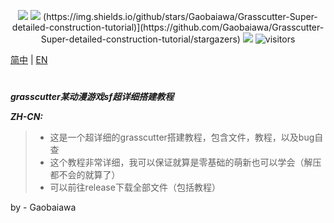 <!--   my-icons -->
<p align="center">
    <a href="https://github.com/Gaobaiawa/Grasscutter-Super-detailed-construction-tutorial"><img src="https://img.shields.io/badge/status-updating-brightgreen.svg"></a>
    <a href="https://github.com/Gaobaiawa/Grasscutter-Super-detailed-construction-tutorial/graphs/contributors"><img src="https://img.shields.io/github/contributors/Gaobaiawa/Grasscutter-Super-detailed-construction-tutorial?color=blue"></a>
(https://img.shields.io/github/stars/Gaobaiawa/Grasscutter-Super-detailed-construction-tutorial)](https://github.com/Gaobaiawa/Grasscutter-Super-detailed-construction-tutorial/stargazers)
    <a href="https://github.com/Gaobaiawa/Grasscutter-Super-detailed-construction-tutorial/network/members"><img src="https://img.shields.io/github/forks/Grasscutter-Super-detailed-construction-tutorial/Grasscutter-Super-detailed-construction-tutorial.svg?color=blue&logo=github"></a>
    <img src="https://visitor-badge.laobi.icu/badge?page_id=Gaobaiawa.Gaobaiawa" alt="visitors"/>   
</p>

[简中](README.md) | [EN](README_en-US..md)
# 
**_grasscutter某动漫游戏sf超详细搭建教程_**

**_ZH-CN:_**
> - 这是一个超详细的grasscutter搭建教程，包含文件，教程，以及bug自查
> - 这个教程非常详细，我可以保证就算是零基础的萌新也可以学会（解压都不会的就算了）
> - 可以前往release下载全部文件（包括教程）

by - Gaobaiawa
